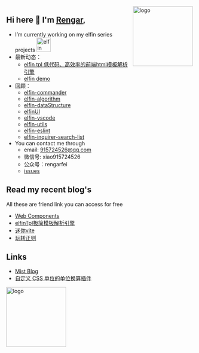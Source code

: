 <img src="https://github-readme-stats.vercel.app/api?username=XyyF&show_icons=true" alt="logo" height="160" align="right" style="margin: 5px; margin-bottom: 20px;" />

## Hi here 👋 I'm [Rengar](https://github.com/XyyF),

- I’m currently working on my elfin series projects <img src="https://cdn.jsdelivr.net/gh/XyyF/pic_bed/images/elfin.png" width = "38" height = "38" alt="elfin" />
- 最新动态：
    - [elfin tpl 低代码、高效率的前端html模板解析引擎](https://github.com/XyyF/elfin-utils/tree/main/packages/html-template)
    - [elfin demo](https://rengarxiao.com/elfin-demo/index.html)
- 回顾：
    - [elfin-commander](https://github.com/XyyF/elfin-commander)
    - [elfin-algorithm](https://github.com/XyyF/elfin-algorithm)
    - [elfin-dataStructure](https://github.com/XyyF/elfin-dataStructure)
    - [elfinUI](https://github.com/XyyF/elfinUI)
    - [elfin-vscode](https://github.com/XyyF/elfin-vscode)
    - [elfin-utils](https://github.com/XyyF/elfin-utils)
    - [elfin-eslint](https://github.com/XyyF/elfin-eslint)
    - [elfin-inquirer-search-list](https://github.com/XyyF/elfin-inquirer-search-list)
- You can contact me through
    - email: 915724526@qq.com
    - 微信号: xiao915724526
    - 公众号：rengarfei
    - [issues](https://github.com/XyyF/XyyF/issues)

## Read my recent blog's
All these are friend link you can access for free

- [Web Components](https://juejin.cn/post/7078570090974674980)
- [elfinTpl极简模板解析引擎](https://juejin.cn/post/7046713542187155464)
- [迷你vite](https://juejin.cn/post/7045187738941390862)
- [玩转正则](https://juejin.cn/column/7041001569155809310)

## Links
- [Mist Blog](https://zzhack.fun)
- [自定义 CSS 单位的单位换算插件](https://github.com/youncccat/postcss-relaxed-unit)

<img src="https://github-profile-trophy.vercel.app/?username=XyyF&theme=flat&column=7" alt="logo" height="160" align="center" style="margin: auto; margin-bottom: 20px;" />
